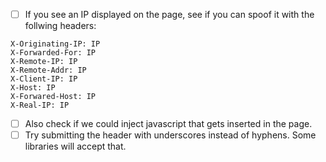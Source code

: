 - [ ] If you see an IP displayed on the page, see if you can spoof it with the follwing headers:
```
X-Originating-IP: IP
X-Forwarded-For: IP
X-Remote-IP: IP
X-Remote-Addr: IP
X-Client-IP: IP
X-Host: IP
X-Forwared-Host: IP
X-Real-IP: IP
```
- [ ] Also check if we could inject javascript that gets inserted in the page.
- [ ] Try submitting the header with underscores instead of hyphens. Some libraries will accept that. 
